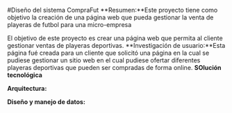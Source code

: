 #Diseño del sistema CompraFut
**Resumen:**Este proyecto tiene como objetivo la creación de
una página web que pueda gestionar la venta de playeras
de futbol para una micro-empresa 



 El objetivo de este proyecto es crear una página web que permita
al cliente gestionar ventas de playeras deportivas.
**Investigación de usuario:**Esta página fué creada para un cliente que solicitó
una página en la cual se pudiese gestionar un sitio web en el cual pudiese ofertar
diferentes playeras deportivas que pueden ser compradas de forma online.
**SOlución tecnológica**

**Arquitectura:**


**Diseño y manejo de datos:**


